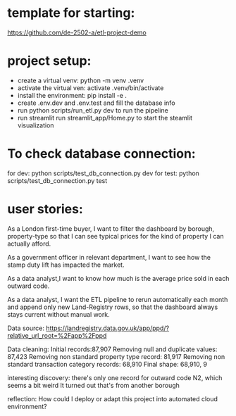 # template for starting:
https://github.com/de-2502-a/etl-project-demo

# project setup:
- create a virtual venv: python -m venv .venv
- activate the virtual ven: activate .venv/bin/activate
- install the environment: pip install -e .
- create .env.dev and .env.test and fill the database info
- run python scripts/run_etl.py dev to run the pipeline
- run streamlit run streamlit_app/Home.py to start the steamlit visualization



# To check database connection:
 for dev: python scripts/test_db_connection.py dev
 for test: python scripts/test_db_connection.py test


# user stories:
As a London first-time buyer, I want to filter the dashboard by borough, property-type so that I can see typical prices for the kind of property I can actually afford.

As a government officer in relevant department, I want to see how the stamp duty lift has impacted the market.



As a data analyst,I want to know how much is the average price sold in each outward code.

As a data analyst, I want the ETL pipeline to rerun automatically each month and append only new Land-Registry rows, so that the dashboard always stays current without manual work.

Data source:
https://landregistry.data.gov.uk/app/ppd/?relative_url_root=%2Fapp%2Fppd

Data cleaning:
Initial records:87,907
Removing null and duplicate values: 87,423
Removing non standard property type record: 81,917
Removing non standard transaction category records: 68,910
Final shape: 68,910, 9

interesting discovery:
there's only one record for outward code N2, which seems a bit weird
It turned out that's from another borough



reflection:
How could I deploy or adapt this project into automated cloud environment?
